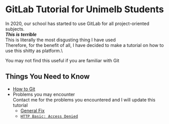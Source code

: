 # GitLab Tutorial for Unimelb Students

In 2020, our school has started to use GitLab for all project-oriented subjects.\
***This is terrible***\
This is literally the most disgusting thing I have used\
Therefore, for the benefit of all, I have decided to make a tutorial on how to use this shitty as platform.\

You may not find this useful if you are familiar with Git

## Things You Need to Know
- [How to Git](GIT_TUTORIAL.md)
- Problems you may encounter\
  Contact me for the problems you encountered and I will update this tutorial
  - [General Fix](TROUBLE_SHOOTING.md#general-fix)
  - [`HTTP Basic: Access Denied`](TROUBLE_SHOOTING.md#http-basic-access-denied)
